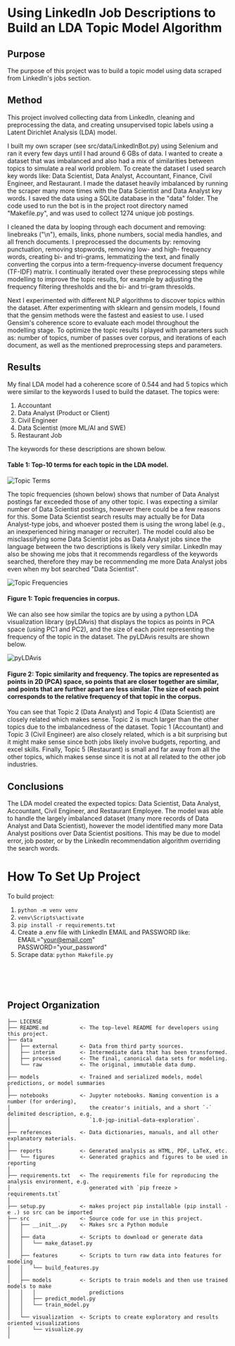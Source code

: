 Using LinkedIn Job Descriptions to Build an LDA Topic Model Algorithm
======================================================================

Purpose 
-------
The purpose of this project was to build a topic model using data scraped from LinkedIn's jobs section.


Method
------
This project involved collecting data from LinkedIn, cleaning and preprocessing the data, and creating unsupervised topic labels using a Latent Dirichlet Analysis (LDA) model. 

I built my own scraper (see src/data/LinkedInBot.py) using Selenium and ran it every few days until I had around 6 GBs of data. I wanted to create a dataset that was imbalanced and also had a mix of similarities between topics to simulate a real world problem. To create the dataset I used search key words like: Data Scientist, Data Analyst, Accountant, Finance, Civil Engineer, and Restaurant. I made the dataset heavily imbalanced by running the scraper many more times with the Data Scientist and Data Analyst key words. I saved the data using a SQLite database in the "data" folder. The code used to run the bot is in the project root directory named "Makefile.py", and was used to collect 1274 unique job postings.

I cleaned the data by looping through each document and removing: linebreaks ("\n"), emails, links, phone numbers, social media handles, and all french documents. I preprocessed the documents by: removing punctuation, removing stopwords, removing low- and high- frequency words, creating bi- and tri-grams, lemmatizing the text, and finally converting the corpus into a term-frequency-inverse document frequency (TF-IDF) matrix. I continually iterated over these preprocessing steps while modelling to improve the topic results, for example by adjusting the frequency filtering thresholds and the bi- and tri-gram thresolds.

Next I experimented with different NLP algorithms to discover topics within the dataset. After experimenting with sklearn and gensim models, I found that the gensim methods were the fastest and easiest to use. I used Gensim's coherence score to evaluate each model throughout the modelling stage. To optimize the topic results I played with parameters such as: number of topics, number of passes over corpus, and iterations of each document, as well as the mentioned preprocessing steps and parameters.


Results
-------
My final LDA model had a coherence score of 0.544 and had 5 topics which were similar to the keywords I used to build the dataset. The topics were:
1. Accountant
2. Data Analyst (Product or Client)
3. Civil Engineer
4. Data Scientist (more ML/AI and SWE)
5. Restaurant Job

The keywords for these descriptions are shown below. 

#### Table 1: Top-10 terms for each topic in the LDA model.
![Topic Terms](https://github.com/MatanFreedman/LinkedIn-NLP/blob/master/notebooks/topic-modelling/topic_terms.PNG)

The topic frequencies (shown below) shows that number of Data Analyst postings far exceeded those of any other topic. I was expecting a similar number of Data Scientist postings, however there could be a few reasons for this. Some Data Scientist search results may actually be for Data Analyst-type jobs, and whoever posted them is using the wrong label (e.g., an inexperienced hiring manager or recruiter). The model could also be misclassifying some Data Scientist jobs as Data Analyst jobs since the language between the two descriptions is likely very similar. LinkedIn may also be showing me jobs that it recommends regardless of the keywords searched, therefore they may be recommending me more Data Analyst jobs even when my bot searched "Data Scientist".

![Topic Frequencies](https://github.com/MatanFreedman/LinkedIn-NLP/blob/master/notebooks/topic-modelling/topic_frequencies.png)
#### Figure 1: Topic frequencies in corpus.

We can also see how similar the topics are by using a python LDA visualization library (pyLDAvis) that displays the topics as points in PCA space (using PC1 and PC2), and the size of each point representing the frequency of the topic in the dataset. The pyLDAvis results are shown below. 

![pyLDAvis](https://github.com/MatanFreedman/LinkedIn-NLP/blob/master/notebooks/topic-modelling/pyldavis.PNG)
#### Figure 2: Topic similarity and frequency. The topics are represented as points in 2D (PCA) space, so points that are closer together are similar, and points that are further apart are less similar. The size of each point corresponds to the relative frequency of that topic in the corpus. 

You can see that Topic 2 (Data Analyst) and Topic 4 (Data Scientist) are closely related which makes sense. Topic 2 is much larger than the other topics due to the imbalancedness of the dataset. Topic 1 (Accountant) and Topic 3 (Civil Engineer) are also closely related, which is a bit surprising but it might make sense since both jobs likely involve budgets, reporting, and excel skills. Finally, Topic 5 (Restaurant) is small and far away from all the other topics, which makes sense since it is not at all related to the other job industries.  


Conclusions
-----------
The LDA model created the expected topics: Data Scientist, Data Analyst, Accountant, Civil Engineer, and Restaurant Employee. The model was able to handle the largely imbalanced dataset (many more records of Data Analyst and Data Scientist), however the model identified many more Data Analyst positions over Data Scientist positions. This may be due to model error, job poster, or by the LinkedIn recommendation algorithm overriding the search words.





How To Set Up Project
==================================
To build project:
1. `python -m venv venv`
2. `venv\Scripts\activate`
3. `pip install -r requirements.txt`
4. Create a .env file with LinkedIn EMAIL and PASSWORD like:<Br>
    EMAIL="your@email.com"<br>
    PASSWORD="your_password"
5. Scrape data: `python Makefile.py`

<br><br><br>

Project Organization
------------

    ├── LICENSE
    ├── README.md          <- The top-level README for developers using this project.
    ├── data
    │   ├── external       <- Data from third party sources.
    │   ├── interim        <- Intermediate data that has been transformed.
    │   ├── processed      <- The final, canonical data sets for modeling.
    │   └── raw            <- The original, immutable data dump.
    │
    ├── models             <- Trained and serialized models, model predictions, or model summaries
    │
    ├── notebooks          <- Jupyter notebooks. Naming convention is a number (for ordering),
    │                         the creator's initials, and a short `-` delimited description, e.g.
    │                         `1.0-jqp-initial-data-exploration`.
    │
    ├── references         <- Data dictionaries, manuals, and all other explanatory materials.
    │
    ├── reports            <- Generated analysis as HTML, PDF, LaTeX, etc.
    │   └── figures        <- Generated graphics and figures to be used in reporting
    │
    ├── requirements.txt   <- The requirements file for reproducing the analysis environment, e.g.
    │                         generated with `pip freeze > requirements.txt`
    │
    ├── setup.py           <- makes project pip installable (pip install -e .) so src can be imported
    ├── src                <- Source code for use in this project.
    │   ├── __init__.py    <- Makes src a Python module
    │   │
    │   ├── data           <- Scripts to download or generate data
    │   │   └── make_dataset.py
    │   │
    │   ├── features       <- Scripts to turn raw data into features for modeling
    │   │   └── build_features.py
    │   │
    │   ├── models         <- Scripts to train models and then use trained models to make
    │   │   │                 predictions
    │   │   ├── predict_model.py
    │   │   └── train_model.py
    │   │
    │   └── visualization  <- Scripts to create exploratory and results oriented visualizations
    │       └── visualize.py
    │

